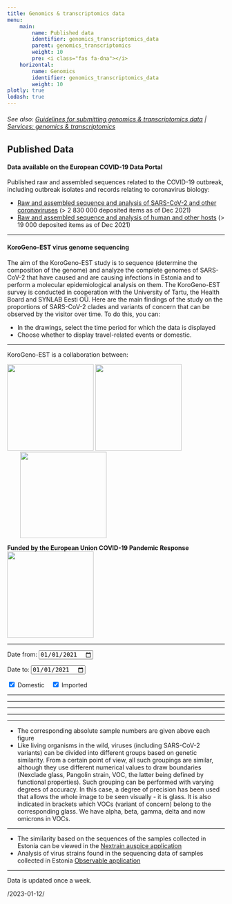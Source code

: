 ```yaml
---
title: Genomics & transcriptomics data
menu:
    main:
        name: Published data
        identifier: genomics_transcriptomics_data
        parent: genomics_transcriptomics
        weight: 10
        pre: <i class="fas fa-dna"></i>
    horizontal:
        name: Genomics
        identifier: genomics_transcriptomics_data
        weight: 10
plotly: true
lodash: true
---
```


###### See also: [Guidelines for submitting genomics & transcriptomics data](../guidelines) | [Services: genomics & transcriptomics](../services)

## Published Data

#### Data available on the European COVID-19 Data Portal

Published raw and assembled sequences related to the COVID-19 outbreak, including outbreak isolates and records relating to coronavirus biology:

* [Raw and assembled sequence and analysis of SARS-CoV-2 and other coronaviruses](https://www.covid19dataportal.org/sequences?db=embl-covid19) (> 2 830 000 deposited items as of Dec 2021)
* [Raw and assembled sequence and analysis of human and other hosts](https://www.covid19dataportal.org/host-sequences?db=hostSequences) (> 19 000 deposited items as of Dec 2021)

---

#### KoroGeno-EST virus genome sequencing

The aim of the KoroGeno-EST study is to sequence (determine the composition of the genome) and analyze the complete genomes of SARS-CoV-2 that have caused and are causing infections in Estonia and to perform a molecular epidemiological analysis on them. The KoroGeno-EST survey is conducted in cooperation with the University of Tartu, the Health Board and SYNLAB Eesti OÜ.
Here are the main findings of the study on the proportions of SARS-CoV-2 clades and variants of concern that can be observed by the visitor over time.
To do this, you can:
* In the drawings, select the time period for which the data is displayed
* Choose whether to display travel-related events or domestic.

---
KoroGeno-EST is a collaboration between:

<img width="200" src="/img/logos/ut_logo.png">
<img width="200" style="margin-top: -20px;" src="/img/logos/synlab_logo.png">
<img width="200" style="margin-left: 30px;" src="/img/logos/terviseamet_logo.png">

<strong>Funded by the European Union COVID-19 Pandemic Response</strong>
<img width="200" src="/img/logos/eu-ee_logo.jpg">

---


<label for="date-from">Date from:</label>
<input type="date" id="date-from" name="date-from"
value="2021-01-01">

<label for="date-to">Date to:</label>
<input type="date" id="date-to" name="date-to"
value="2021-01-01">

<input type="checkbox" id="domestic" name="source" value="domestic" checked>
  <label for="domestic"> Domestic</label>&nbsp;&nbsp;&nbsp;
<input type="checkbox" id="imported" name="source" value="imported" checked>
  <label for="imported"> Imported</label><br>

<div id="plotly-plot-clade"></div>
<hr>
<div id="plotly-plot-pos"></div>
<hr>
<div id="plotly-plot-county"></div>
<hr>
<div id="plotly-plot-region"></div>
<hr>
<div id="plotly-plot-age"></div>
<hr>
<div id="plotly-plot-gender"></div>

<script src="/plotly-plot.js?updated=2023-01-12"></script>

* The corresponding absolute sample numbers are given above each figure
* Like living organisms in the wild, viruses (including SARS-CoV-2 variants) can be divided into different groups based on genetic similarity. From a certain point of view, all such groupings are similar, although they use different numerical values ​​to draw boundaries (Nexclade glass, Pangolin strain, VOC, the latter being defined by functional properties). Such grouping can be performed with varying degrees of accuracy. In this case, a degree of precision has been used that allows the whole image to be seen visually - it is glass. It is also indicated in brackets which VOCs (variant of concern) belong to the corresponding glass. We have alpha, beta, gamma, delta and now omicrons in VOCs.

---

* The similarity based on the sequences of the samples collected in Estonia can be viewed in the [Nextrain auspice application](https://auspice.biit.cs.ut.ee/ncov/est)
* Analysis of virus strains found in the sequencing data of samples collected in Estonia [Observable application](https://covid19dataportal.ee/observable)

---

Data is updated once a week.

/2023-01-12/
